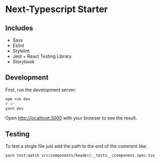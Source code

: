 # Next-Typescript Starter

## Includes

- Sass
- Eslint
- Stylelint
- Jest + React Testing Library
- Storybook

## Development

First, run the development server:

```bash
npm run dev
# or
yarn dev
```

Open [http://localhost:3000](http://localhost:3000) with your browser to see the result.

## Testing

To test a single file just add the path to the end of the comment like:

```bash
yarn test:watch src/components/header/__tests__/component.spec.tsx
```
